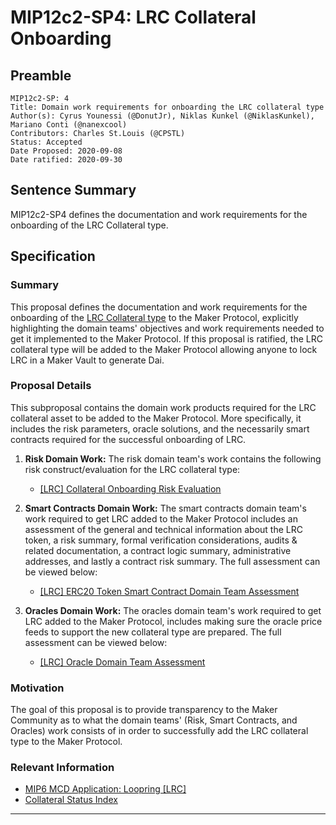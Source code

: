# MIP12c2-SP4: LRC Collateral Onboarding

## Preamble

```
MIP12c2-SP: 4
Title: Domain work requirements for onboarding the LRC collateral type
Author(s): Cyrus Younessi (@DonutJr), Niklas Kunkel (@NiklasKunkel), Mariano Conti (@nanexcool)
Contributors: Charles St.Louis (@CPSTL)
Status: Accepted
Date Proposed: 2020-09-08
Date ratified: 2020-09-30
```

## Sentence Summary
MIP12c2-SP4 defines the documentation and work requirements for the onboarding of the LRC Collateral type.

## Specification

### Summary

This proposal defines the documentation and work requirements for the onboarding of the [LRC Collateral type](https://etherscan.io/token/0xbbbbca6a901c926f240b89eacb641d8aec7aeafd#readContract) to the Maker Protocol, explicitly highlighting the domain teams' objectives and work requirements needed to get it implemented to the Maker Protocol. If this proposal is ratified, the LRC collateral type will be added to the Maker Protocol allowing anyone to lock LRC in a Maker Vault to generate Dai.


### Proposal Details

This subproposal contains the domain work products required for the LRC collateral asset to be added to the Maker Protocol. More specifically, it includes the risk parameters, oracle solutions, and the necessarily smart contracts required for the successful onboarding of LRC.

1. **Risk Domain Work:** The risk domain team's work contains the following risk construct/evaluation for the LRC collateral type:
    - [[LRC] Collateral Onboarding Risk Evaluation](https://forum.makerdao.com/t/lrc-mip12c2-sp2-collateral-onboarding-risk-evaluation/3549)

2. **Smart Contracts Domain Work:** The smart contracts domain team's work required to get LRC added to the Maker Protocol includes an assessment of the general and technical information about the LRC token, a risk summary, formal verification considerations, audits & related documentation, a contract logic summary, administrative addresses, and lastly a contract risk summary. The full assessment can be viewed below:

    - [[LRC] ERC20 Token Smart Contract Domain Team Assessment](https://forum.makerdao.com/t/lrc-erc20-token-sc-domain-team-assessment/3471)

3. **Oracles Domain Work:** The oracles domain team's work required to get LRC added to the Maker Protocol, includes making sure the oracle price feeds to support the new collateral type are prepared. The full assessment can be viewed below:

    - [[LRC] Oracle Domain Team Assessment](https://forum.makerdao.com/t/mip10c3-sp5-proposal-lrcusd-oracle-collateral-onboarding-oracle-assessment/3540)

### Motivation

The goal of this proposal is to provide transparency to the Maker Community as to what the domain teams' (Risk, Smart Contracts, and Oracles) work consists of in order to successfully add the LRC collateral type to the Maker Protocol.

### Relevant Information

- [MIP6 MCD Application: Loopring [LRC]](https://forum.makerdao.com/t/lrc-mip6-collateral-onboarding-application/2935)
- [Collateral Status Index](https://forum.makerdao.com/t/collateral-status-index/2231)


---

